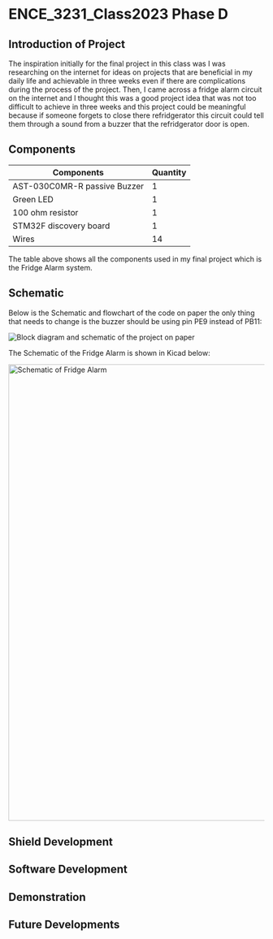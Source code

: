 # ENCE_3231_Class2023 Phase D

## Introduction of Project
  The inspiration initially for the final project in this class was I was researching on the internet for ideas on projects that are beneficial in my daily life and achievable in three weeks even if there are complications during the process of the project. Then, I came across a fridge alarm circuit on the internet and I thought this was a good project idea that was not too difficult to achieve in three weeks and this project could be meaningful because if someone forgets to close there refridgerator this circuit could tell them through a sound from a buzzer that the refridgerator door is open.


## Components

| Components | Quantity |
| ------------- | ------------- |
| AST-030C0MR-R passive Buzzer  | 1  |
| Green LED  | 1  |
| 100 ohm resistor  | 1 |
| STM32F discovery board  | 1  |
| Wires  | 14  |

The table above shows all the components used in my final project which is the Fridge Alarm system.



## Schematic
Below is the Schematic and flowchart of the code on paper the only thing that needs to change is the buzzer should be using pin PE9 instead of PB11:

![Block diagram and schematic of the project on paper](https://github.com/Kkihamin/ENCE_3231_Class2023/assets/129350322/972aabb5-46ca-44a3-a927-305a9333196c)

The Schematic of the Fridge Alarm is shown in Kicad below:

<img width="899" alt="Schematic of Fridge Alarm" src="https://github.com/Kkihamin/ENCE_3231_Class2023/assets/129350322/9cff771e-7d96-4b72-b1e9-3db029bccae1">


## Shield Development


## Software Development


## Demonstration



## Future Developments




